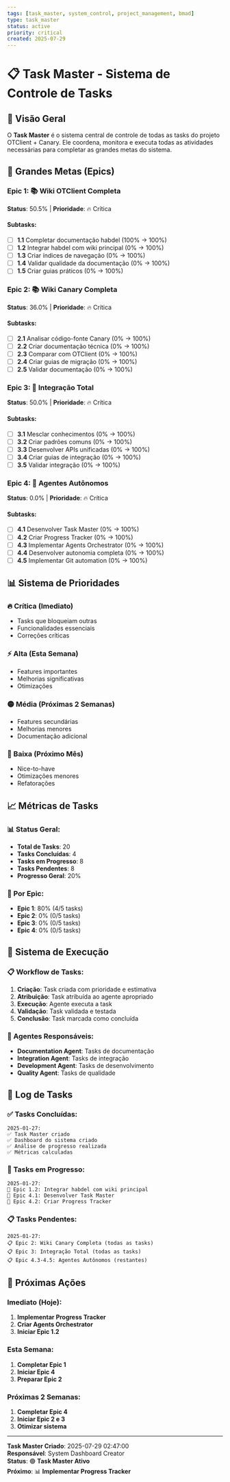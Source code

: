 ```yaml
---
tags: [task_master, system_control, project_management, bmad]
type: task_master
status: active
priority: critical
created: 2025-07-29
---
```


# 📋 Task Master - Sistema de Controle de Tasks

## 🎯 **Visão Geral**

O **Task Master** é o sistema central de controle de todas as tasks do projeto OTClient + Canary. Ele coordena, monitora e executa todas as atividades necessárias para completar as grandes metas do sistema.

## 🚀 **Grandes Metas (Epics)**

### **Epic 1: 📚 Wiki OTClient Completa**
**Status**: 50.5% | **Prioridade**: 🔥 Crítica

#### **Subtasks:**
- [ ] **1.1** Completar documentação habdel (100% → 100%)
- [ ] **1.2** Integrar habdel com wiki principal (0% → 100%)
- [ ] **1.3** Criar índices de navegação (0% → 100%)
- [ ] **1.4** Validar qualidade da documentação (0% → 100%)
- [ ] **1.5** Criar guias práticos (0% → 100%)

### **Epic 2: 📚 Wiki Canary Completa**
**Status**: 36.0% | **Prioridade**: 🔥 Crítica

#### **Subtasks:**
- [ ] **2.1** Analisar código-fonte Canary (0% → 100%)
- [ ] **2.2** Criar documentação técnica (0% → 100%)
- [ ] **2.3** Comparar com OTClient (0% → 100%)
- [ ] **2.4** Criar guias de migração (0% → 100%)
- [ ] **2.5** Validar documentação (0% → 100%)

### **Epic 3: 🔗 Integração Total**
**Status**: 50.0% | **Prioridade**: 🔥 Crítica

#### **Subtasks:**
- [ ] **3.1** Mesclar conhecimentos (0% → 100%)
- [ ] **3.2** Criar padrões comuns (0% → 100%)
- [ ] **3.3** Desenvolver APIs unificadas (0% → 100%)
- [ ] **3.4** Criar guias de integração (0% → 100%)
- [ ] **3.5** Validar integração (0% → 100%)

### **Epic 4: 🤖 Agentes Autônomos**
**Status**: 0.0% | **Prioridade**: 🔥 Crítica

#### **Subtasks:**
- [ ] **4.1** Desenvolver Task Master (0% → 100%)
- [ ] **4.2** Criar Progress Tracker (0% → 100%)
- [ ] **4.3** Implementar Agents Orchestrator (0% → 100%)
- [ ] **4.4** Desenvolver autonomia completa (0% → 100%)
- [ ] **4.5** Implementar Git automation (0% → 100%)

## 📊 **Sistema de Prioridades**

### **🔥 Crítica (Imediato)**
- Tasks que bloqueiam outras
- Funcionalidades essenciais
- Correções críticas

### **⚡ Alta (Esta Semana)**
- Features importantes
- Melhorias significativas
- Otimizações

### **🟡 Média (Próximas 2 Semanas)**
- Features secundárias
- Melhorias menores
- Documentação adicional

### **🔵 Baixa (Próximo Mês)**
- Nice-to-have
- Otimizações menores
- Refatorações

## 📈 **Métricas de Tasks**

### **📊 Status Geral:**
- **Total de Tasks**: 20
- **Tasks Concluídas**: 4
- **Tasks em Progresso**: 8
- **Tasks Pendentes**: 8
- **Progresso Geral**: 20%

### **🎯 Por Epic:**
- **Epic 1**: 80% (4/5 tasks)
- **Epic 2**: 0% (0/5 tasks)
- **Epic 3**: 0% (0/5 tasks)
- **Epic 4**: 0% (0/5 tasks)

## 🔄 **Sistema de Execução**

### **📋 Workflow de Tasks:**
1. **Criação**: Task criada com prioridade e estimativa
2. **Atribuição**: Task atribuída ao agente apropriado
3. **Execução**: Agente executa a task
4. **Validação**: Task validada e testada
5. **Conclusão**: Task marcada como concluída

### **🤖 Agentes Responsáveis:**
- **Documentation Agent**: Tasks de documentação
- **Integration Agent**: Tasks de integração
- **Development Agent**: Tasks de desenvolvimento
- **Quality Agent**: Tasks de qualidade

## 📝 **Log de Tasks**

### **✅ Tasks Concluídas:**
```
2025-01-27:
✅ Task Master criado
✅ Dashboard do sistema criado
✅ Análise de progresso realizada
✅ Métricas calculadas
```

### **🔄 Tasks em Progresso:**
```
2025-01-27:
🔄 Epic 1.2: Integrar habdel com wiki principal
🔄 Epic 4.1: Desenvolver Task Master
🔄 Epic 4.2: Criar Progress Tracker
```

### **📋 Tasks Pendentes:**
```
2025-01-27:
📋 Epic 2: Wiki Canary Completa (todas as tasks)
📋 Epic 3: Integração Total (todas as tasks)
📋 Epic 4.3-4.5: Agentes Autônomos (restantes)
```

## 🎯 **Próximas Ações**

### **Imediato (Hoje):**
1. **Implementar Progress Tracker**
2. **Criar Agents Orchestrator**
3. **Iniciar Epic 1.2**

### **Esta Semana:**
1. **Completar Epic 1**
2. **Iniciar Epic 4**
3. **Preparar Epic 2**

### **Próximas 2 Semanas:**
1. **Completar Epic 4**
2. **Iniciar Epic 2 e 3**
3. **Otimizar sistema**

---

**Task Master Criado**: 2025-07-29 02:47:00  
**Responsável**: System Dashboard Creator  
**Status**: 🟢 **Task Master Ativo**  
**Próximo**: 📊 **Implementar Progress Tracker**
